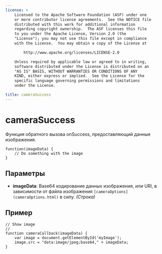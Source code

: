 ```yaml
---
license: >
    Licensed to the Apache Software Foundation (ASF) under one
    or more contributor license agreements.  See the NOTICE file
    distributed with this work for additional information
    regarding copyright ownership.  The ASF licenses this file
    to you under the Apache License, Version 2.0 (the
    "License"); you may not use this file except in compliance
    with the License.  You may obtain a copy of the License at

        http://www.apache.org/licenses/LICENSE-2.0

    Unless required by applicable law or agreed to in writing,
    software distributed under the License is distributed on an
    "AS IS" BASIS, WITHOUT WARRANTIES OR CONDITIONS OF ANY
    KIND, either express or implied.  See the License for the
    specific language governing permissions and limitations
    under the License.

title: cameraSuccess
---
```


# cameraSuccess

Функция обратного вызова onSuccess, предоставляющий данные изображения.

    function(imageData) {
        // Do something with the image
    }
    

## Параметры

*   **imageData**: Base64 кодирование данных изображения, *или* URI, в зависимости от файла изображения `[cameraOptions](cameraOptions.html)` в силу. *(Строка)*

## Пример

    // Show image
    //
    function cameraCallback(imageData) {
        var image = document.getElementById('myImage');
        image.src = "data:image/jpeg;base64," + imageData;
    }